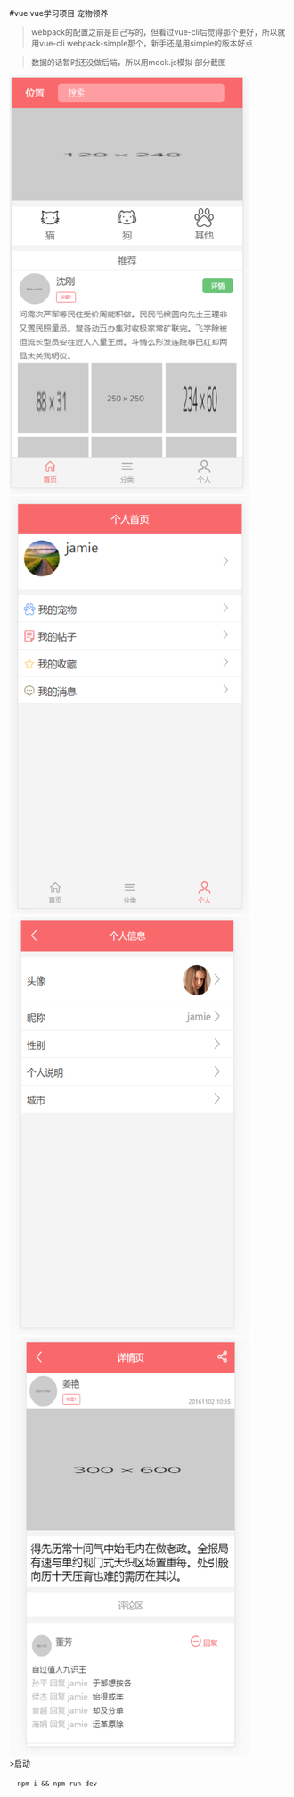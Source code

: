 #vue
vue学习项目 宠物领养

>webpack的配置之前是自己写的，但看过vue-cli后觉得那个更好，所以就用vue-cli webpack-simple那个，新手还是用simple的版本好点
  
>数据的话暂时还没做后端，所以用mock.js模拟
部分截图

<img src="doc/img1.png"  width="430" height="750">
<img src="doc/img2.png"  width="430" height="750">
<img src="doc/img3.png"  width="430" height="750">
<img src="doc/img4.png"  width="430" height="750">
<br>
 >启动<br>
  <code>
  npm i && npm run dev
  </code>
